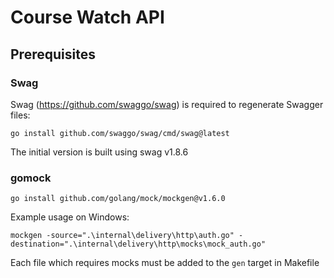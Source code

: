 # Course Watch API
## Prerequisites
### Swag
Swag (https://github.com/swaggo/swag) is required to regenerate Swagger
files:

`go install github.com/swaggo/swag/cmd/swag@latest`

The initial version is built using swag v1.8.6
### gomock

`go install github.com/golang/mock/mockgen@v1.6.0`

Example usage on Windows: 

`mockgen -source=".\internal\delivery\http\auth.go" -destination=".\internal\delivery\http\mocks\mock_auth.go"`

Each file which requires mocks must be added to the `gen` target in Makefile